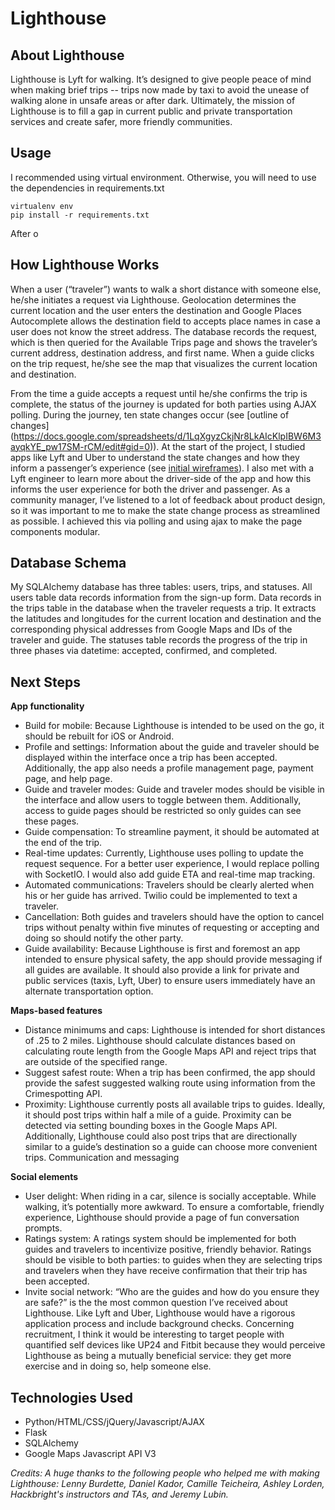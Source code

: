 Lighthouse
==========

## About Lighthouse
Lighthouse is Lyft for walking. It’s designed to give people peace of mind when making brief trips -- trips now made by taxi to avoid the unease of walking alone in unsafe areas or after dark. Ultimately, the mission of Lighthouse is to fill a gap in current public and private transportation services and create safer, more friendly communities.

## Usage

I recommended using virtual environment. Otherwise, you will need to use the dependencies in requirements.txt

```
virtualenv env
pip install -r requirements.txt
```

After o

## How Lighthouse Works
When a user (“traveler”) wants to walk a short distance with someone else, he/she initiates a request via Lighthouse. Geolocation determines the current location and the user enters the destination and Google Places Autocomplete allows the destination field to accepts place names in case a user does not know the street address. The database records the request, which is then queried for the Available Trips page and shows the traveler’s current address, destination address, and first name. When a guide clicks on the trip request, he/she see the map that visualizes the current location and destination. 

From the time a guide accepts a request until he/she confirms the trip is complete, the status of the journey is updated for both parties using AJAX polling. During the journey, ten state changes occur (see [outline of changes] (https://docs.google.com/spreadsheets/d/1LqXgyzCkjNr8LkAIcKlpIBW6M3ayqkYE_pw17SM-rCM/edit#gid=0)). At the start of the project, I studied apps like Lyft and Uber to understand the state changes and how they inform a passenger’s experience (see [initial wireframes](https://docs.google.com/presentation/d/1P51XbKoUgKdpiFW4RN2zTdwodvypskIt07R2ELfU-3U/edit#slide=id.g38dd686e2_0252)). I also met with a Lyft engineer to learn more about the driver-side of the app and how this informs the user experience for both the driver and passenger. As a community manager, I’ve listened to a lot of feedback about product design, so it was important to me to make the state change process as streamlined as possible. I achieved this via polling and using ajax to make the page components modular. 

## Database Schema
My SQLAlchemy database has three tables: users, trips, and statuses. All users table data records information from the sign-up form. Data records in the trips table in the database when the traveler requests a trip. It extracts the latitudes and longitudes for the current location and destination and the corresponding physical addresses from Google Maps and IDs of the traveler and guide. The statuses table records the progress of the trip in three phases via datetime: accepted, confirmed, and completed.


## Next Steps

**App functionality**
- Build for mobile: Because Lighthouse is intended to be used on the go, it should be rebuilt for iOS or Android.
- Profile and settings: Information about the guide and traveler should be displayed within the interface once a trip has been accepted. Additionally, the app also needs a profile management page, payment page, and help page.
- Guide and traveler modes: Guide and traveler modes should be visible in the interface and allow users to toggle between them. Additionally, access to guide pages should be restricted so only guides can see these pages. 
- Guide compensation: To streamline payment, it should be automated at the end of the trip. 
- Real-time updates: Currently, Lighthouse uses polling to update the request sequence. For a better user experience, I would replace polling with SocketIO. I would also add guide ETA and real-time map tracking.
- Automated communications: Travelers should be clearly alerted when his or her guide has arrived. Twilio could be implemented to text a traveler.
- Cancellation: Both guides and travelers should have the option to cancel trips without penalty within five minutes of requesting or accepting and doing so should notify the other party.
- Guide availability: Because Lighthouse is first and foremost an app intended to ensure physical safety, the app should provide messaging if all guides are available. It should also provide a link for private and public services (taxis, Lyft, Uber) to ensure users immediately have an alternate transportation option.

**Maps-based features**
- Distance minimums and caps: Lighthouse is intended for short distances of .25 to 2 miles. Lighthouse should calculate distances based on calculating route length from the Google Maps API and reject trips that are outside of the specified range. 
- Suggest safest route: When a trip has been confirmed, the app should provide the safest suggested walking route using information from the Crimespotting API.
- Proximity: Lighthouse currently posts all available trips to guides. Ideally, it should post trips within half a mile of a guide. Proximity can be detected via setting bounding boxes in the Google Maps API. Additionally, Lighthouse could also post trips that are directionally similar to a guide’s destination so a guide can choose more convenient trips.
Communication and messaging

**Social elements**
- User delight: When riding in a car, silence is socially acceptable. While walking, it’s potentially more awkward. To ensure a comfortable, friendly experience, Lighthouse should provide a page of fun conversation prompts.
- Ratings system: A ratings system should be implemented for both guides and travelers to incentivize positive, friendly behavior. Ratings should be visible to both parties: to guides when they are selecting trips and travelers when they have receive confirmation that their trip has been accepted.
- Invite social network: “Who are the guides and how do you ensure they are safe?” is the the most common question I’ve received about Lighthouse. Like Lyft and Uber, Lighthouse would have a rigorous application process and include background checks. Concerning recruitment, I think it would be interesting to target people with quantified self devices like UP24 and Fitbit because they would perceive Lighthouse as being a mutually beneficial service: they get more exercise and in doing so, help someone else.

## Technologies Used
- Python/HTML/CSS/jQuery/Javascript/AJAX
- Flask
- SQLAlchemy
- Google Maps Javascript API V3
 
*Credits: A huge thanks to the following people who helped me with making Lighthouse: Lenny Burdette, Daniel Kador,  Camille Teicheira, Ashley Lorden, Hackbright's instructors and TAs, and Jeremy Lubin.*


